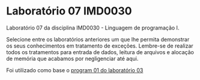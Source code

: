 Laboratório 07 IMD0030
======================

Laboratório 07 da disciplina IMD0030 - Linguagem de programação I.

Selecione entre os laboratórios anteriores um que lhe permita demonstrar os seus conhecimentos em
tratamento de exceções. Lembre-se de realizar todos os tratamentos para entrada de dados, leitura
de arquivos e alocação de memória que acabamos por negligenciar até aqui.

Foi utilizado como base o [program 01 do laboratório 03](https://github.com/Bhyan/Laboratorio_03_IMD0030/tree/master/programa_01)
